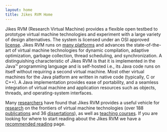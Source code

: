 ```yaml
---
layout: home 
title: Jikes RVM Home
---
```


Jikes RVM (Research Virtual Machine) provides a flexible open testbed
to prototype virtual machine technologies and experiment with a large
variety of design alternatives. The system is licensed under an OSI
approved [license](/License). Jikes RVM runs on [many
platforms](/SupportedPlatforms) and advances the state-of-the-art
of virtual machine technologies for dynamic compilation, adaptive
optimization, garbage collection, thread scheduling, and
synchronization. A distinguishing characteristic of Jikes RVM is that
it is implemented in the Java™ programming language and is self-hosted
i.e., its Java code runs on itself without requiring a second virtual
machine. Most other virtual machines for the Java platform are written
in native code (typically, C or C++). A Java implementation provides
ease of portability, and a seamless integration of virtual machine and
application resources such as objects, threads, and operating-system
interfaces.

Many
[researchers](/Resources/CurrentUsers/) have
found that Jikes RVM provides a useful vehicle for
[research](/Resources/) on
the frontiers of virtual machine technologies (over 188
[publications](/Resources/Publications/) and
36
[dissertations](/Resources/Dissertations/)),
as well as [teaching
courses](/Resources/Courses). If
you are looking for where to start reading about the Jikes RVM we have
a [recommended reading](/RecommendedReading/) page.

